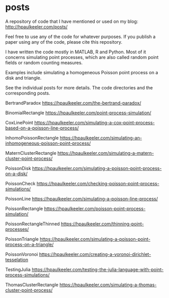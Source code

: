 # posts
A repository of code that I have mentioned or used on my blog: http://hpaulkeeler.com/posts/

Feel free to use any of the code for whatever purposes. If you publish a paper using any of the code, please cite this repository. 

I have written the code mostly in MATLAB, R and Python. Most of it concerns simulating point processes, which are also called random point fields or random counting measures.

Examples include simulating a homogeneous Poisson point process on a disk and triangle. 

See the individual posts for more details. The code directories and the corresponding posts.

BertrandParadox
https://hpaulkeeler.com/the-bertrand-paradox/

BinomialRectangle
https://hpaulkeeler.com/point-process-simulation/

CoxLinePoint
https://hpaulkeeler.com/simulating-a-cox-point-process-based-on-a-poisson-line-process/

InhomoPoissonRectangle
https://hpaulkeeler.com/simulating-an-inhomogeneous-poisson-point-process/

MaternClusterRectangle
https://hpaulkeeler.com/simulating-a-matern-cluster-point-process/

PoissonDisk
https://hpaulkeeler.com/simulating-a-poisson-point-process-on-a-disk/

PoissonCheck
https://hpaulkeeler.com/checking-poisson-point-process-simulations/

PoissonLine
https://hpaulkeeler.com/simulating-a-poisson-line-process/

PoissonRectangle
https://hpaulkeeler.com/poisson-point-process-simulation/

PoissonRectangleThinned
https://hpaulkeeler.com/thinning-point-processes/

PoissonTriangle
https://hpaulkeeler.com/simulating-a-poisson-point-process-on-a-triangle/

PoissonVoronoi
https://hpaulkeeler.com/creating-a-voronoi-dirichlet-tesselation

TestingJulia
https://hpaulkeeler.com/testing-the-julia-language-with-point-process-simulations/

ThomasClusterRectangle
https://hpaulkeeler.com/simulating-a-thomas-cluster-point-process/
